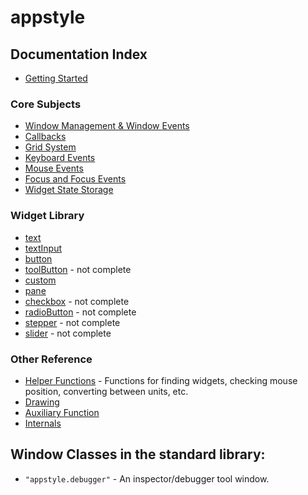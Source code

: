 # appstyle

## Documentation Index

 * [Getting Started](/README.md)

### Core Subjects

 * [Window Management & Window Events](windows.md)
 * [Callbacks](callbacks.md)
 * [Grid System](grid-system.md)
 * [Keyboard Events](keyboard-events.md)
 * [Mouse Events](mouse-events.md)
 * [Focus and Focus Events](focus.md)
 * [Widget State Storage](storage.md)

### Widget Library

* [text](widgets/README.md#text)
* [textInput](widgets/README.md#text-input)
* [button](widgets/README.md#button)
* [toolButton](widgets/README.md#tool-button) - not complete
* [custom](widgets/README.md#custom)
* [pane](widgets/README.md#pane)
* [checkbox](widgets/README.md#checkbox) - not complete
* [radioButton](widgets/README.md#radio-button) - not complete
* [stepper](widgets/README.md#stepper) - not complete
* [slider](widgets/README.md#slider) - not complete

### Other Reference

 * [Helper Functions](helper-functions.md) - Functions for finding widgets, checking mouse position, converting between units, etc.
 * [Drawing](drawing.md)
 * [Auxiliary Function](auxiliary-functions.md)
 * [Internals](internals.md)

## Window Classes in the standard library:

  * `"appstyle.debugger"` - An inspector/debugger tool window.
